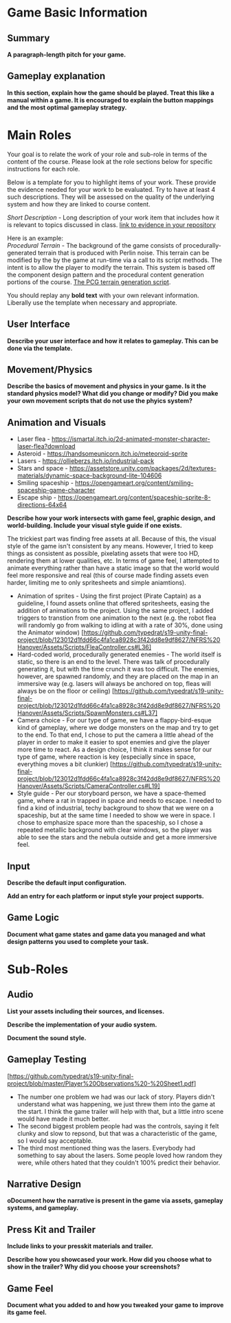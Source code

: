 # Game Basic Information #

## Summary ##

**A paragraph-length pitch for your game.**

## Gameplay explanation ##

**In this section, explain how the game should be played. Treat this like a manual within a game. It is encouraged to explain the button mappings and the most optimal gameplay strategy.**




# Main Roles #

Your goal is to relate the work of your role and sub-role in terms of the content of the course. Please look at the role sections below for specific instructions for each role.

Below is a template for you to highlight items of your work. These provide the evidence needed for your work to be evaluated. Try to have at least 4 such descriptions. They will be assessed on the quality of the underlying system and how they are linked to course content. 

*Short Description* - Long description of your work item that includes how it is relevant to topics discussed in class. [link to evidence in your repository](https://github.com/dr-jam/ECS189L/edit/project-description/ProjectDocumentTemplate.md)

Here is an example:  
*Procedural Terrain* - The background of the game consists of procedurally-generated terrain that is produced with Perlin noise. This terrain can be modified by the by the game at run-time via a call to its script methods. The intent is to allow the player to modify the terrain. This system is based off the component design pattern and the procedural content generation portions of the course. [The PCG terrain generation script](https://github.com/dr-jam/CameraControlExercise/blob/513b927e87fc686fe627bf7d4ff6ff841cf34e9f/Obscura/Assets/Scripts/TerrainGenerator.cs#L6).

You should replay any **bold text** with your own relevant information. Liberally use the template when necessary and appropriate.

## User Interface

**Describe your user interface and how it relates to gameplay. This can be done via the template.**

## Movement/Physics

**Describe the basics of movement and physics in your game. Is it the standard physics model? What did you change or modify? Did you make your own movement scripts that do not use the phyics system?**

## Animation and Visuals
* Laser flea - https://ismartal.itch.io/2d-animated-monster-character-laser-flea?download
* Asteroid - https://handsomeunicorn.itch.io/meteoroid-sprite
* Lasers - https://ollieberzs.itch.io/industrial-pack
* Stars and space - https://assetstore.unity.com/packages/2d/textures-materials/dynamic-space-background-lite-104606
* Smiling spaceship - https://opengameart.org/content/smiling-spaceship-game-character
* Escape ship - https://opengameart.org/content/spaceship-sprite-8-directions-64x64

**Describe how your work intersects with game feel, graphic design, and world-building. Include your visual style guide if one exists.**

The trickiest part was finding free assets at all. Because of this, the visual style of the game isn't consistent by any means. However, I tried to keep things as consistent as possible, pixelating assets that were too HD, rendering them at lower qualities, etc. In terms of game feel, I attempted to animate everything rather than have a static image so that the world would feel more responsive and real (this of course made finding assets even harder, limiting me to only spritesheets and simple aniamtions). 

* Animation of sprites - Using the first project (Pirate Captain) as a guideline, I found assets online that offered spritesheets, easing the addition of animations to the project. Using the same project, I added triggers to transtion from one animation to the next (e.g. the robot flea will randomly go from walking to idling at with a rate of 30%, done using the Animator window) [https://github.com/typedrat/s19-unity-final-project/blob/123012d1fdd66c4fa1ca8928c3f42dd8e9df8627/NFRS%20Hanover/Assets/Scripts/FleaController.cs#L36]
* Hard-coded world, procedurally generated enemies - The world itself is static, so there is an end to the level. There was talk of procedurally generating it, but with the time crunch it was too difficult. The enemies, however, are spawned randomly, and they are placed on the map in an immersive way (e.g. lasers will always be anchored on top, fleas will always be on the floor or ceiling) [https://github.com/typedrat/s19-unity-final-project/blob/123012d1fdd66c4fa1ca8928c3f42dd8e9df8627/NFRS%20Hanover/Assets/Scripts/SpawnMonsters.cs#L37]
* Camera choice - For our type of game, we have a flappy-bird-esque kind of gameplay, where we dodge monsters on the map and try to get to the end. To that end, I chose to put the camera a little ahead of the player in order to make it easier to spot enemies and give the player more time to react. As a design choice, I think it makes sense for our type of game, where reaction is key (especially since in space, everything moves a bit clunkier) [https://github.com/typedrat/s19-unity-final-project/blob/123012d1fdd66c4fa1ca8928c3f42dd8e9df8627/NFRS%20Hanover/Assets/Scripts/CameraController.cs#L19]
* Style guide - Per our storyboard person, we have a space-themed game, where a rat in trapped in space and needs to escape. I needed to find a kind of industrial, techy background to show that we were on a spaceship, but at the same time I needed to show we were in space. I chose to emphasize space more than the spaceship, so I chose a repeated metallic background with clear windows, so the player was able to see the stars and the nebula outside and get a more immersive feel. 


## Input

**Describe the default input configuration.**

**Add an entry for each platform or input style your project supports.**

## Game Logic

**Document what game states and game data you managed and what design patterns you used to complete your task.**

# Sub-Roles

## Audio

**List your assets including their sources, and licenses.**

**Describe the implementation of your audio system.**

**Document the sound style.** 

## Gameplay Testing

[https://github.com/typedrat/s19-unity-final-project/blob/master/Player%20Observations%20-%20Sheet1.pdf]

* The number one problem we had was our lack of story. Players didn't understand what was happening, we just threw them into the game at the start. I think the game trailer will help with that, but a little intro scene would have made it much better. 
* The second biggest problem people had was the controls, saying it felt clunky and slow to repsond, but that was a characteristic of the game, so I would say acceptable. 
* The third most mentioned thing was the lasers. Everybody had something to say about the lasers. Some people loved how random they were, while others hated that they couldn't 100% predict their behavior.

## Narrative Design

**oDocument how the narrative is present in the game via assets, gameplay systems, and gameplay.** 

## Press Kit and Trailer

**Include links to your presskit materials and trailer.**

**Describe how you showcased your work. How did you choose what to show in the trailer? Why did you choose your screenshots?**



## Game Feel

**Document what you added to and how you tweaked your game to improve its game feel.**
